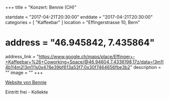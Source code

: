+++
title = "Konzert: Bennie (CH)"

startdate = "2017-04-21T20:30:00"
enddate = "2017-04-21T20:30:00"
categories = [ "Kaffeebar" ]
location = "Effingerstrasse 10, Bern"
# address = "46.945842, 7.435864"
address_link = "https://www.google.ch/maps/place/Effinger+-+Kaffeebar+%26+Coworking+Space/@46.94604,7.4336198,17z/data=!3m1!4b1!4m2!3m1!1s0x478e39bf613a53f7:0x30f7464656fbe3b2"
description = ""
image = ""
+++

<a href="http://www.benniemusic.com" target="_blank">Website von Bennie</a>


Eintritt frei - Kollekte
